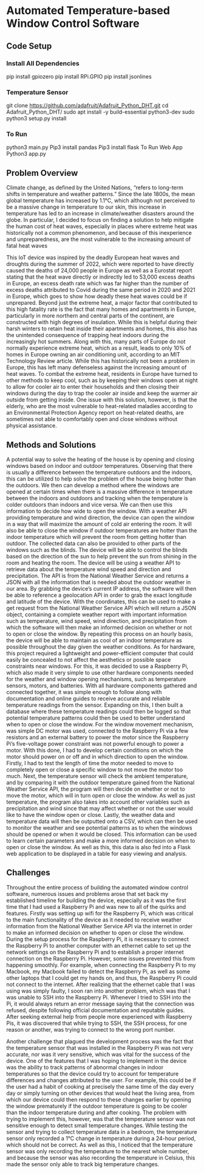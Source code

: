 # Automated Temperature-based Window Control Software

## Code Setup
### Install All Dependencies
pip install gpiozero
pip install RPi.GPIO
pip install jsonlines

### Temperature Sensor
git clone https://github.com/adafruit/Adafruit_Python_DHT.git
cd Adafruit_Python_DHT/
sudo apt  install -y build-essential python3-dev 
sudo python3 setup.py install

### To Run
python3 main.py
Pip3 install pandas
Pip3 install flask
To Run Web App
Python3 app.py

## Problem Overview
Climate change, as defined by the United Nations, “refers to long-term shifts in temperature and weather patterns.” Since the late 1800s, the mean global temperature has increased by 1.1°C, which although not perceived to be a massive change in temperature to our skin, this increase in temperature has led to an increase in climate/weather disasters around the globe. In particular, I decided to focus on finding a solution to help mitigate the human cost of heat waves, especially in places where extreme heat was historically not a common phenomenon, and because of this inexperience and unpreparedness, are the most vulnerable to the increasing amount of fatal heat waves

This IoT device was inspired by the deadly European heat waves and droughts during the summer of 2022, which were reported to have directly caused the deaths of 24,000 people in Europe as well as a Eurostat report stating that the heat wave directly or indirectly led to 53,000 excess deaths in Europe, an excess death rate which was far higher than the number of excess deaths attributed to Covid during the same period in 2020 and 2021 in Europe, which goes to show how deadly these heat waves could be if unprepared. Beyond just the extreme heat, a major factor that contributed to this high fatality rate is the fact that many homes and apartments in Europe, particularly in more northern and central parts of the continent, are constructed with high degrees of insulation. While this is helpful during their harsh winters to retain heat inside their apartments and homes, this also has the unintended consequence of trapping heat indoors during the increasingly hot summers. Along with this, many parts of Europe do not normally experience extreme heat, which as a result, leads to only 10% of homes in Europe owning an air conditioning unit, according to an MIT Technology Review article. While this has historically not been a problem in Europe, this has left many defenseless against the increasing amount of heat waves. To combat the extreme heat, residents in Europe have turned to other methods to keep cool, such as by keeping their windows open at night to allow for cooler air to enter their households and then closing their windows during the day to trap the cooler air inside and keep the warmer air outside from getting inside. One issue with this solution, however, is that the elderly, who are the most vulnerable to heat-related maladies according to an Environmental Protection Agency report on heat-related deaths, are sometimes not able to comfortably open and close windows without physical assistance.

## Methods and Solutions
A potential way to solve the heating of the house is by opening and closing windows based on indoor and outdoor temperatures. Observing that there is usually a difference between the temperature outdoors and the indoors, this can be utilized to help solve the problem of the house being hotter than the outdoors. We then can develop a method where the windows are opened at certain times when there is a massive difference in temperature between the indoors and outdoors and tracking when the temperature is colder outdoors than indoors and vice versa. We can then use this information to decide how wide to open the window. With a weather API providing temperature and wind direction, the device can open the window in a way that will maximize the amount of cold air entering the room. It will also be able to close the window if outdoor temperatures are hotter than the indoor temperature which will prevent the room from getting hotter than outdoor. The collected data can also be provided to other parts of the windows such as the blinds. The device will be able to control the blinds based on the direction of the sun to help prevent the sun from shining in the room and heating the room.
The device will be using a weather API to retrieve data about the temperature wind speed and direction and precipitation. The API is from the National Weather Service and returns a JSON with all the information that is needed about the outdoor weather in our area. By grabbing the device’s current IP address, the software will then be able to reference a geolocation API in order to grab the exact longitude and latitude of the device. With the coordinates, this can be used to make a get request from the National Weather Service API which will return a JSON object, containing a complete weather report with important information such as temperature, wind speed, wind direction, and precipitation from which the software will then make an informed decision on whether or not to open or close the window. By repeating this process on an hourly basis, the device will be able to maintain as cool of an indoor temperature as possible throughout the day given the weather conditions.
As for hardware, this project required a lightweight and power-efficient computer that could easily be concealed to not affect the aesthetics or possible space constraints near windows. For this, it was decided to use a Raspberry Pi, which also made it very simple to use other hardware components needed for the weather and window opening mechanisms, such as temperature sensors, motors, and batteries. With all hardware components gathered and connected together, it was simple enough to follow along with documentation and online guides to receive accurate and reliable temperature readings from the sensor. Expanding on this, I then built a database where these temperature readings could then be logged so that potential temperature patterns could then be used to better understand when to open or close the window. 
For the window movement mechanism, was simple DC motor was used, connected to the Raspberry Pi via a few resistors and an external battery to power the motor since the Raspberry Pi’s five-voltage power constraint was not powerful enough to power a motor. With this done, I had to develop certain conditions on which the motor should power on or off and in which direction to open the window. Firstly, I had to test the length of time the motor needed to move to completely open or close a specific window to not move the motor too much. Next, the temperature sensor will check the ambient temperature, and by comparing it with the outdoor temperature gained from the National Weather Service API, the program will then decide on whether or not to move the motor, which will in turn open or close the window. As well as just temperature, the program also takes into account other variables such as precipitation and wind since that may affect whether or not the user would like to have the window open or close.
Lastly, the weather data and temperature data will then be outputted onto a CSV, which can then be used to monitor the weather and see potential patterns as to when the windows should be opened or when it would be closed. This information can be used to learn certain parameters and make a more informed decision on when to open or close the window. As well as this, this data is also fed into a Flask web application to be displayed in a table for easy viewing and analysis.

## Challenges
Throughout the entire process of building the automated window control software, numerous issues and problems arose that set back my established timeline for building the device, especially as it was the first time that I had used a Raspberry Pi and was new to all of the quirks and features. Firstly was setting up wifi for the Raspberry Pi, which was critical to the main functionality of the device as it needed to receive weather information from the National Weather Service API via the internet in order to make an informed decision on whether to open or close the window. During the setup process for the Raspberry Pi, it is necessary to connect the Raspberry Pi to another computer with an ethernet cable to set up the network settings on the Raspberry Pi and to establish a proper internet connection on the Raspberry Pi. However, some issues prevented this from happening smoothly. For example, when connecting the Raspberry Pi to my Macbook, my Macbook failed to detect the Raspberry Pi, as well as some other laptops that I could get my hands on, and thus, the Raspberry Pi could not connect to the internet. After realizing that the ethernet cable that I was using was simply faulty, I soon ran into another problem, which was that I was unable to SSH into the Raspberry Pi. Whenever I tried to SSH into the Pi, it would always return an error message saying that the connection was refused, despite following official documentation and reputable guides. After seeking external help from people more experienced with Raspberry Pis, it was discovered that while trying to SSH, the SSH process, for one reason or another, was trying to connect to the wrong port number.

Another challenge that plagued the development process was the fact that the temperature sensor that was installed in the Raspberry Pi was not very accurate, nor was it very sensitive, which was vital for the success of the device. One of the features that I was hoping to implement in the device was the ability to track patterns of abnormal changes in indoor temperatures so that the device could try to account for temperature differences and changes attributed to the user. For example, this could be if the user had a habit of cooking at precisely the same time of the day every day or simply turning on other devices that would heat the living area, from which our device could then respond to these changes earlier by opening the window prematurely if the outdoor temperature is going to be cooler than the indoor temperature during and after cooking. The problem with trying to implement this, however, was that the temperature sensor was not sensitive enough to detect small temperature changes. While testing the sensor and trying to collect temperature data in a bedroom, the temperature sensor only recorded a 1°C change in temperature during a 24-hour period, which should not be correct. As well as this, I noticed that the temperature sensor was only recording the temperature to the nearest whole number, and because the sensor was also recording the temperature in Celsius, this made the sensor only able to track big temperature changes.
